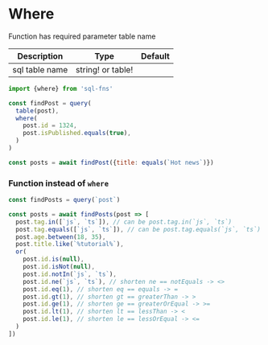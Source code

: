 # Where
Function has required parameter table name

| Description    | Type              | Default |
|----------------|-------------------|---------|
| sql table name | string! or table! |         |



```js
import {where} from 'sql-fns'

const findPost = query(
  table(post),
  where(
    post.id = 1324,
    post.isPublished.equals(true),
  )
)

const posts = await findPost({title: equals(`Hot news`)})
```

### Function instead of `where`
```js
const findPosts = query(`post`)

const posts = await findPosts(post => [
  post.tag.in([`js`, `ts`]), // can be post.tag.in(`js`, `ts`)
  post.tag.equals([`js`, `ts`]), // can be post.tag.equals(`js`, `ts`)
  post.age.between(18, 35),
  post.title.like(`%tutorial%`),
  or(
    post.id.is(null),
    post.id.isNot(null),
    post.id.notIn(`js`, `ts`),
    post.id.ne(`js`, `ts`), // shorten ne == notEquals -> <>
    post.id.eq(1), // shorten eq == equals -> =
    post.id.gt(1), // shorten gt == greaterThan -> >
    post.id.ge(1), // shorten ge == greaterOrEqual -> >=
    post.id.lt(1), // shorten lt == lessThan -> <
    post.id.le(1), // shorten le == lessOrEqual -> <=
  )
])
```

